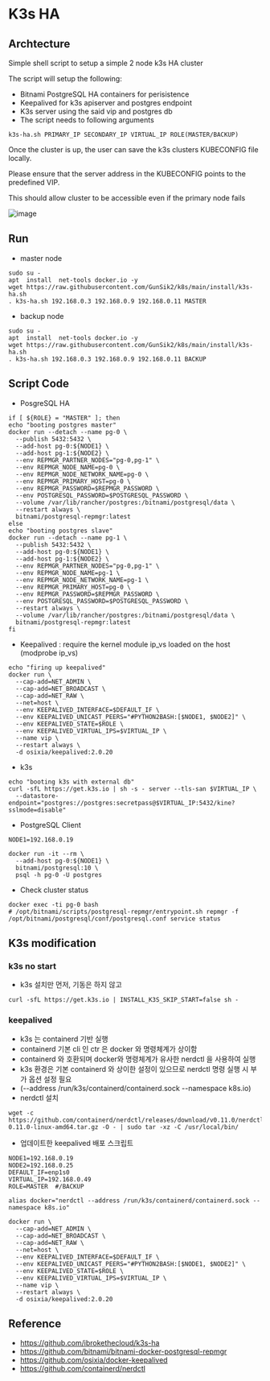 # K3s HA

## Archtecture
Simple shell script to setup a simple 2 node k3s HA cluster

The script will setup the following:

- Bitnami PostgreSQL HA containers for perisistence
- Keepalived for k3s apiserver and postgres endpoint
- K3s server using the said vip and postgres db
- The script needs to following arguments

```
k3s-ha.sh PRIMARY_IP SECONDARY_IP VIRTUAL_IP ROLE(MASTER/BACKUP)
```

Once the cluster is up, the user can save the k3s clusters KUBECONFIG file locally.

Please ensure that the server address in the KUBECONFIG points to the predefined VIP.

This should allow cluster to be accessible even if the primary node fails


![image](https://user-images.githubusercontent.com/11453229/128290681-2d4f79da-bd7e-4372-a14b-ff764210ff28.png)

## Run
- master node
```
sudo su -
apt  install  net-tools docker.io -y
wget https://raw.githubusercontent.com/GunSik2/k8s/main/install/k3s-ha.sh
. k3s-ha.sh 192.168.0.3 192.168.0.9 192.168.0.11 MASTER
```
- backup node
```
sudo su -
apt  install  net-tools docker.io -y
wget https://raw.githubusercontent.com/GunSik2/k8s/main/install/k3s-ha.sh
. k3s-ha.sh 192.168.0.3 192.168.0.9 192.168.0.11 BACKUP
```
## Script Code
- PosgreSQL HA
```
if [ ${ROLE} = "MASTER" ]; then
echo "booting postgres master"
docker run --detach --name pg-0 \
  --publish 5432:5432 \
  --add-host pg-0:${NODE1} \
  --add-host pg-1:${NODE2} \
  --env REPMGR_PARTNER_NODES="pg-0,pg-1" \
  --env REPMGR_NODE_NAME=pg-0 \
  --env REPMGR_NODE_NETWORK_NAME=pg-0 \
  --env REPMGR_PRIMARY_HOST=pg-0 \
  --env REPMGR_PASSWORD=$REPMGR_PASSWORD \
  --env POSTGRESQL_PASSWORD=$POSTGRESQL_PASSWORD \
  --volume /var/lib/rancher/postgres:/bitnami/postgresql/data \
  --restart always \
  bitnami/postgresql-repmgr:latest
else 
echo "booting postgres slave"
docker run --detach --name pg-1 \
  --publish 5432:5432 \
  --add-host pg-0:${NODE1} \
  --add-host pg-1:${NODE2} \
  --env REPMGR_PARTNER_NODES="pg-0,pg-1" \
  --env REPMGR_NODE_NAME=pg-1 \
  --env REPMGR_NODE_NETWORK_NAME=pg-1 \
  --env REPMGR_PRIMARY_HOST=pg-0 \
  --env REPMGR_PASSWORD=$REPMGR_PASSWORD \
  --env POSTGRESQL_PASSWORD=$POSTGRESQL_PASSWORD \
  --restart always \
  --volume /var/lib/rancher/postgres:/bitnami/postgresql/data \
  bitnami/postgresql-repmgr:latest
fi  
```

- Keepalived
  :  require the kernel module ip_vs loaded on the host (modprobe ip_vs) 
```
echo "firing up keepalived"
docker run \
  --cap-add=NET_ADMIN \
  --cap-add=NET_BROADCAST \
  --cap-add=NET_RAW \
  --net=host \
  --env KEEPALIVED_INTERFACE=$DEFAULT_IF \
  --env KEEPALIVED_UNICAST_PEERS="#PYTHON2BASH:[$NODE1, $NODE2]" \
  --env KEEPALIVED_STATE=$ROLE \
  --env KEEPALIVED_VIRTUAL_IPS=$VIRTUAL_IP \
  --name vip \
  --restart always \
  -d osixia/keepalived:2.0.20
```

- k3s
```
echo "booting k3s with external db"
curl -sfL https://get.k3s.io | sh -s - server --tls-san $VIRTUAL_IP \
  --datastore-endpoint="postgres://postgres:secretpass@$VIRTUAL_IP:5432/kine?sslmode=disable" 
```

- PostgreSQL Client 
```
NODE1=192.168.0.19

docker run -it --rm \
  --add-host pg-0:${NODE1} \
  bitnami/postgresql:10 \
  psql -h pg-0 -U postgres 
```
- Check cluster status
```
docker exec -ti pg-0 bash
# /opt/bitnami/scripts/postgresql-repmgr/entrypoint.sh repmgr -f /opt/bitnami/postgresql/conf/postgresql.conf service status
```

## K3s modification
### k3s no start
- k3s 설치만 먼저, 기동은 하지 않고
```
curl -sfL https://get.k3s.io | INSTALL_K3S_SKIP_START=false sh -
```

### keepalived
- k3s 는 containerd 기반 실행
- containerd 기본 cli 인 ctr 은 docker 와 명령체계가 상이함
- containerd 와 호환되며 docker와 명령체계가 유사한 nerdctl 을 사용하여 실행
- k3s 환경은 기본 containerd 와 상이한 설정이 있으므로 nerdctl 명령 실행 시 부가 옵션 설정 필요
- (--address /run/k3s/containerd/containerd.sock --namespace k8s.io)
- nerdctl 설치
```
wget -c https://github.com/containerd/nerdctl/releases/download/v0.11.0/nerdctl-0.11.0-linux-amd64.tar.gz -O - | sudo tar -xz -C /usr/local/bin/
```
- 업데이트한 keepalived 배포 스크립트
```
NODE1=192.168.0.19
NODE2=192.168.0.25
DEFAULT_IF=enp1s0
VIRTUAL_IP=192.168.0.49
ROLE=MASTER  #/BACKUP

alias docker="nerdctl --address /run/k3s/containerd/containerd.sock --namespace k8s.io"

docker run \
  --cap-add=NET_ADMIN \
  --cap-add=NET_BROADCAST \
  --cap-add=NET_RAW \
  --net=host \
  --env KEEPALIVED_INTERFACE=$DEFAULT_IF \
  --env KEEPALIVED_UNICAST_PEERS="#PYTHON2BASH:[$NODE1, $NODE2]" \
  --env KEEPALIVED_STATE=$ROLE \
  --env KEEPALIVED_VIRTUAL_IPS=$VIRTUAL_IP \
  --name vip \
  --restart always \
  -d osixia/keepalived:2.0.20
```



## Reference
- https://github.com/ibrokethecloud/k3s-ha
- https://github.com/bitnami/bitnami-docker-postgresql-repmgr
- https://github.com/osixia/docker-keepalived
- https://github.com/containerd/nerdctl
